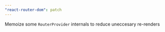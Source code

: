 ```yaml
---
"react-router-dom": patch
---
```


Memoize some `RouterProvider` internals to reduce uneccesary re-renders

